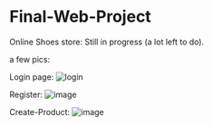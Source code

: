 # Final-Web-Project

Online Shoes store:
Still in progress (a lot left to do).


a few pics:

Login page:
![login](https://user-images.githubusercontent.com/7353245/194112903-c8a4b6cf-df0a-4d6c-a549-84778ee90dc0.jpeg)

Register:
![image](https://user-images.githubusercontent.com/7353245/194113348-f3206080-8af6-4abc-baa3-da49a62113e7.png)

Create-Product:
![image](https://user-images.githubusercontent.com/7353245/194113465-98a8dd8f-f976-42ba-ae99-d1b225e6c54b.png)

